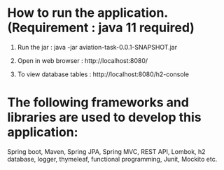 
# How to run the application. (Requirement : java 11 required)

1. Run the jar : java -jar aviation-task-0.0.1-SNAPSHOT.jar

2. Open in web browser : http://localhost:8080/ 

3. To view database tables : http://localhost:8080/h2-console 
# The following frameworks and libraries are used to develop this application:

Spring boot, 
Maven,
Spring JPA, 
Spring MVC, 
REST API, 
Lombok, 
h2 database,
logger,
thymeleaf, 
functional programming,
Junit,
Mockito etc.
